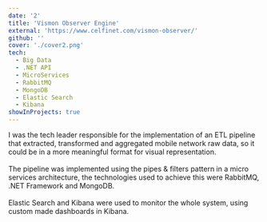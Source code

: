 ```yaml
---
date: '2'
title: 'Vismon Observer Engine'
external: 'https://www.celfinet.com/vismon-observer/'
github: ''
cover: './cover2.png'
tech:
  - Big Data
  - .NET API
  - MicroServices
  - RabbitMQ
  - MongoDB
  - Elastic Search
  - Kibana
showInProjects: true
---
```


I was the tech leader responsible for the implementation of an ETL pipeline that extracted, transformed and aggregated mobile network raw data, so it could be in a more meaningful format for visual representation.
<br/><br/>
The pipeline was implemented using the pipes & filters pattern in a micro services architecture, the technologies used to achieve this were RabbitMQ, .NET Framework and MongoDB.
<br/><br/>
Elastic Search and Kibana were used to monitor the whole system, using custom made dashboards in Kibana.
